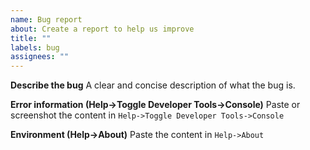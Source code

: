 ```yaml
---
name: Bug report
about: Create a report to help us improve
title: ""
labels: bug
assignees: ""
---
```


**Describe the bug**
A clear and concise description of what the bug is.

**Error information (Help->Toggle Developer Tools->Console)**
Paste or screenshot the content in `Help->Toggle Developer Tools->Console`

**Environment (Help->About)**
Paste the content in `Help->About`
